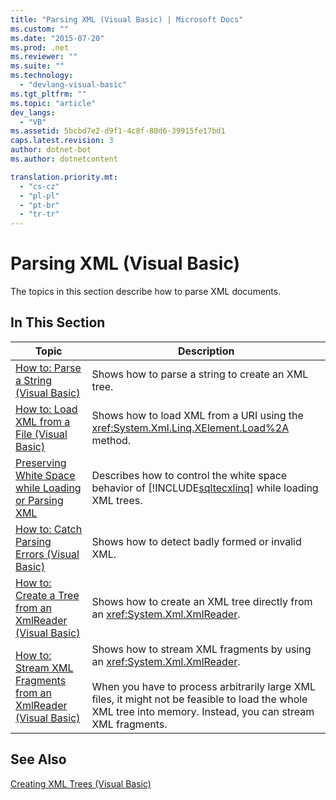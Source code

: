 ```yaml
---
title: "Parsing XML (Visual Basic) | Microsoft Docs"
ms.custom: ""
ms.date: "2015-07-20"
ms.prod: .net
ms.reviewer: ""
ms.suite: ""
ms.technology: 
  - "devlang-visual-basic"
ms.tgt_pltfrm: ""
ms.topic: "article"
dev_langs: 
  - "VB"
ms.assetid: 5bcbd7e2-d9f1-4c8f-80d6-39915fe17bd1
caps.latest.revision: 3
author: dotnet-bot
ms.author: dotnetcontent

translation.priority.mt: 
  - "cs-cz"
  - "pl-pl"
  - "pt-br"
  - "tr-tr"
---
```

# Parsing XML (Visual Basic)
The topics in this section describe how to parse XML documents.  
  
## In This Section  
  
|Topic|Description|  
|-----------|-----------------|  
|[How to: Parse a String (Visual Basic)](../../../../visual-basic/programming-guide/concepts/linq/how-to-parse-a-string.md)|Shows how to parse a string to create an XML tree.|  
|[How to: Load XML from a File (Visual Basic)](../../../../visual-basic/programming-guide/concepts/linq/how-to-load-xml-from-a-file.md)|Shows how to load XML from a URI using the <xref:System.Xml.Linq.XElement.Load%2A> method.|  
|[Preserving White Space while Loading or Parsing XML](../../../../visual-basic/programming-guide/concepts/linq/preserving-white-space-while-loading-or-parsing-xml.md)|Describes how to control the white space behavior of [!INCLUDE[sqltecxlinq](~/includes/sqltecxlinq-md.md)] while loading XML trees.|  
|[How to: Catch Parsing Errors (Visual Basic)](../../../../visual-basic/programming-guide/concepts/linq/how-to-catch-parsing-errors.md)|Shows how to detect badly formed or invalid XML.|  
|[How to: Create a Tree from an XmlReader (Visual Basic)](../../../../visual-basic/programming-guide/concepts/linq/how-to-create-a-tree-from-an-xmlreader.md)|Shows how to create an XML tree directly from an <xref:System.Xml.XmlReader>.|  
|[How to: Stream XML Fragments from an XmlReader (Visual Basic)](../../../../visual-basic/programming-guide/concepts/linq/how-to-stream-xml-fragments-from-an-xmlreader.md)|Shows how to stream XML fragments by using an <xref:System.Xml.XmlReader>.<br /><br /> When you have to process arbitrarily large XML files, it might not be feasible to load the whole XML tree into memory. Instead, you can stream XML fragments.|  
  
## See Also  
 [Creating XML Trees (Visual Basic)](../../../../visual-basic/programming-guide/concepts/linq/creating-xml-trees.md)